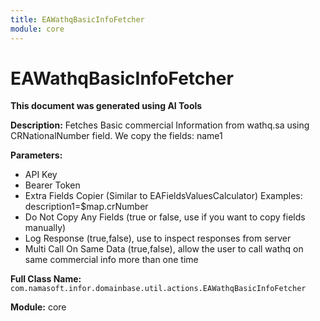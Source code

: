 ```yaml
---
title: EAWathqBasicInfoFetcher
module: core
---
```



<div class='entity-flows'>

# EAWathqBasicInfoFetcher

**This document was generated using AI Tools**

**Description:** Fetches Basic commercial Information from wathq.sa using CRNationalNumber field.
We copy the fields: name1

**Parameters:**
- API Key
- Bearer Token
- Extra Fields Copier (Similar to EAFieldsValuesCalculator) Examples: 
description1=$map.crNumber
-  Do Not Copy Any Fields (true or false, use if you want to copy fields manually)
-  Log Response (true,false), use to inspect responses from server
-  Multi Call On Same Data (true,false), allow the user to call wathq on same commercial info more than one time

**Full Class Name:** `com.namasoft.infor.domainbase.util.actions.EAWathqBasicInfoFetcher`

**Module:** core


</div>

